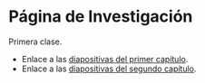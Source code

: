# Página de Investigación

Primera clase.
* Enlace a las <a href="https://donboscochacas.github.io/research/1.capítulo1.pdf" class="image fit"><img src="images/marr_pic.jpg" alt="">diapositivas del primer capítulo</a>.
* Enlace a las <a href="https://donboscochacas.github.io/research/2.capítulo2.pdf" class="image fit"><img src="images/marr_pic.jpg" alt="">diapositivas del segundo capítulo</a>.

<!---
Segunda clase.
* Enlace a las <a href="https://donboscochacas.github.io/research/1.capítulo1.pdf" class="image fit"><img src="images/marr_pic.jpg" alt="">diapositivas del tercer capítulo</a>.
* Enlace a las <a href="https://donboscochacas.github.io/research/2.capítulo2.pdf" class="image fit"><img src="images/marr_pic.jpg" alt="">diapositivas del cuarto capítulo</a>.
-->
